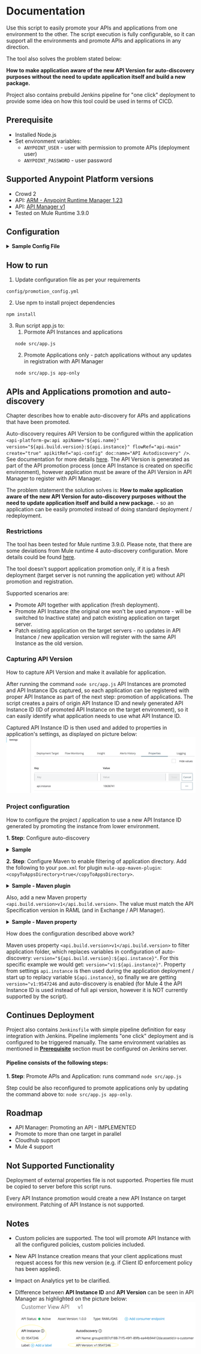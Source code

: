 
# Documentation 

Use this script to easily promote your APIs and applications from one environment to the other. The script execution is fully configurable, so it can support all the environments and promote APIs and applications in any direction. 

The tool also solves the problem stated below:<p>
**How to make application aware of the new API Version for auto-discovery purposes without the need to update application itself and build a new package.**

Project also contains prebuild Jenkins pipeline for "one click" deployment to provide some idea on how this tool could be used in terms of CICD.

## Prerequisite

* Installed Node.js
* Set environment variables:
	* `ANYPOINT_USER` - user with permission to promote APIs (deployment user)
	* `ANYPOINT_PASSWORD` - user password

## Supported Anypoint Platform versions

* Crowd 2
* API: [ARM - Anypoint Runtime Manager 1.23](https://anypoint.mulesoft.com/apiplatform/anypoint-platform/#/portals/organizations/ae639f94-da46-42bc-9d51-180ec25cf994/apis/38784/versions/1490649/pages/182845)
* API: [API Manager v1](https://anypoint.mulesoft.com/exchange/portals/anypoint-platform-eng/f1e97bc6-315a-4490-82a7-23abe036327a.anypoint-platform/api-manager-api/api/v1/pages/Promoting%20an%20API/)
* Tested on Mule Runtime 3.9.0


## Configuration
<details><summary><b>Sample Config File</b></summary><p>
	
```
Config:
  SourceEnvName: "TEST"				//name of environment configure on ARM
  SourceServerName: "ContainerizedCluster"	//source runtime name - could be server or cluster
  SourceServerType: "CLUSTER"			//supported types are SERVER or CLUSTER
  TargetEnvName: "PROD"				//name of environment configured on ARM
  TargetServerName: "joker"			//target runtime name - could be server or cluster
  TargetServerType: "SERVER"			//supported types are SERVER or CLUSTER
  Applications:					//all the applications running on source runtime that should be promoted to target runtime
    - 
      appName: "ir-s-customer"			//application name as displayed on the source server
      apiInstanceId: 9546857			//API Instance ID application is registered with
```
</p></details>

## How to run
1. Update configuration file as per your requirements
```
config/promotion_config.yml
```
2. Use npm to install project dependencies
```
npm install
```
3. Run script app.js to:
	1. Pormote API Instances and applications
	```
	node src/app.js
	```
	2. Promote Applications only - patch applications without any updates in registration with API Manager 
	```
	node src/app.js app-only
	```

## APIs and Applications promotion and auto-discovery
Chapter describes how to enable auto-discovery for APIs and applications that have been promoted.

Auto-discovery requires API Version to be configured within the application `<api-platform-gw:api apiName="${api.name}" version="${api.build.version}:${api.instance}" flowRef="api-main" create="true" apikitRef="api-config" doc:name="API Autodiscovery" />`. See documentation for more details [here](https://docs.mulesoft.com/api-manager/v/2.x/configure-auto-discovery-new-task). The API Version is generated as part of the API promotion process (once API Instance is created on specific environment), however application must be aware of the API Version in API Manager to register with API Manager.

The problem statement the solution solves is: **How to make application aware of the new API Version for auto-discovery purposes without the need to update application itself and build a new package.** - so an application can be easily promoted instead of doing standard deployment / redeployment.

### Restrictions
The tool has been tested for Mule runtime 3.9.0. Please note, that there are some deviations from Mule runtime 4 auto-discovery configuration. More details could be found [here](https://docs.mulesoft.com/api-manager/v/2.x/api-auto-discovery-new-concept).

The tool doesn't support application promotion only, if it is a fresh deployment (target server is not running the application yet) without API promotion and registration.

Supported scenarios are:
* Promote API together with application (fresh deployment).
* Promote API Instance (the original one won't be used anymore - will be switched to Inactive state) and patch existing application on target server.
* Patch existing application on the target servers - no updates in API Instance / new application version will register with the same API Instance as the old version.

### Capturing API Version
How to capture API Version and make it available for application.

After running the command `node src/app.js` API Instances are promoted and API Instance IDs captured, so each application can be registered with proper API Instance as part of the next step: promotion of applications. The script creates a pairs of origin API Instance ID and newly generated API Instance ID (ID of promoted API Instance on the target environment), so it can easily identify what application needs to use what API Instance ID.

Captured API Instance ID is then used and added to properties in application's settings, as displayed on picture below: 
![Settings](./images/app-settings.png)

### Project configuration
How to configure the project / application to use a new API Instance ID generated by promoting the instance from lower environment.

**1. Step**: Configure auto-discovery

<details><summary><b>Sample</b></summary>
	
```xml
<api-platform-gw:api apiName="${api.name}" version="${api.build.version}:${api.instance}" flowRef="api-main" create="true" apikitRef="api-config" doc:name="API Autodiscovery" />
```
</details><p></p>

**2. Step**: Configure Maven to enable filtering of application directory. Add the following to your `pom.xml` for plugin `mule-app-maven-plugin`: `<copyToAppsDirectory>true</copyToAppsDirectory>`.

<details><summary><b>Sample - Maven plugin</b></summary>
	
```xml
<plugin>
  <groupId>org.mule.tools.maven</groupId>
  <artifactId>mule-app-maven-plugin</artifactId>
  <version>${mule.tools.version}</version>
  <extensions>true</extensions>
  <configuration>
    <copyToAppsDirectory>true</copyToAppsDirectory>
    <filterAppDirectory>true</filterAppDirectory>
  </configuration>
</plugin> 
```
</details><p></p>

Also, add a new Maven property `<api.build.version>v1</api.build.version>`. The value must match the API Specification version in RAML (and in Exchange / API Manager).

<details><summary><b>Sample - Maven property</b></summary>
	
```xml
  <properties>
    <api.build.version>v1</api.build.version>
    
    <project.build.sourceEncoding>UTF-8</project.build.sourceEncoding>
    <project.reporting.outputEncoding>UTF-8</project.reporting.outputEncoding>
    <mule.version>3.9.0</mule.version>
    <mule.tools.version>1.2</mule.tools.version>
    <maven.assembly.plugin.version>3.0.0</maven.assembly.plugin.version>
    <maven.release.plugin.version>2.5.3</maven.release.plugin.version>
    <munit.version>1.3.7</munit.version>
    <mule.munit.support.version>3.9.1</mule.munit.support.version>
  </properties>
```
</details><p></p>

How does the configuration described above work? <p></p>
Maven uses property `<api.build.version>v1</api.build.version>` to filter application folder, which replaces variables in configuration of auto-discovery: `version="${api.build.version}:${api.instance}"`. For this specific example we would get: `version="v1:${api.instance}"`. Property from settings `api.instance` is then used during the application deployment / start up to replacy variable `${api.instance}`, so finally we are getting `version="v1:9547246` and auto-discovery is enabled (for Mule 4 the API Instance ID is used instead of full api version, however it is NOT currently supported by the script).

## Continues Deployment
Project also contains `Jenkinsfile` with simple pipeline definition for easy integration with Jenkins. Pipeline implements "one click" deployment and is configured to be triggered manually.
The same environment variables as mentioned in [**Prerequisite**](#prerequisite) section must be configured on Jenkins server.

#### Pipeline consists of the following steps:

**1. Step**:  Promote APIs and Application: runs command `node src/app.js`

Step could be also reconfigured to promote applications only by updating the command above to: `node src/app.js app-only`.

## Roadmap

* API Manager: Promoting an API - IMPLEMENTED
* Promote to more than one target in parallel
* Cloudhub support
* Mule 4 support

## Not Supported Functionality
Deployment of external properties file is not supported. Properties file must be copied to server before this script runs.

Every API Instance promotion would create a new API Instance on target environment. Patching of API Instance is not supported.

## Notes
* Custom policies are supported. The tool will promote API Instance with all the configured policies, custom policies included.

* New API Instance creation means that your client applications must request access for this new version (e.g. if Client ID enforcement policy has been applied).

* Impact on Analytics yet to be clarified.

* Difference between **API Instance ID** and **API Version** can be seen in API Manager as highlighted on the picture below:
![API Instance ID vs API Version](./images/api-manager.png)
